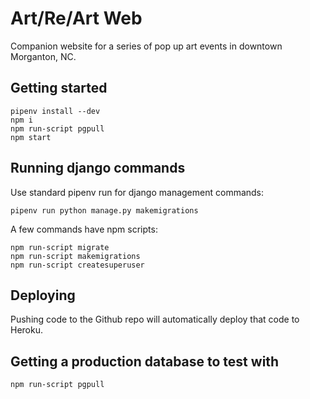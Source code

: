# Art/Re/Art Web

Companion website for a series of pop up art events in downtown Morganton, NC.

## Getting started

    pipenv install --dev
    npm i
    npm run-script pgpull
    npm start

## Running django commands

Use standard pipenv run for django management commands:

    pipenv run python manage.py makemigrations

A few commands have npm scripts:

    npm run-script migrate
    npm run-script makemigrations
    npm run-script createsuperuser

## Deploying

Pushing code to the Github repo will automatically deploy that code to Heroku.

## Getting a production database to test with

    npm run-script pgpull
